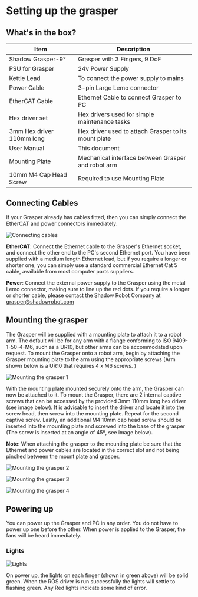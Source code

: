 # Setting up the grasper

## What's in the box?


Item | Description
--- | --- 
Shadow Grasper-9° | Grasper with 3 Fingers, 9 DoF
PSU for Grasper | 24v Power Supply
Kettle Lead | To connect the power supply to mains
Power Cable | 3-pin Large Lemo connector
EtherCAT Cable | Ethernet Cable to connect Grasper to PC
Hex driver set | Hex drivers used for simple maintenance tasks
3mm Hex driver 110mm long | Hex driver used to attach Grasper to its mount plate
User Manual | This document
Mounting Plate | Mechanical interface between Grasper and robot arm
10mm M4 Cap Head Screw | Required to use Mounting Plate

## Connecting Cables
If your Grasper already has cables fitted, then you can simply connect the EtherCAT and power connectors immediately:

![Connecting cables](../img/connecting_cables.png)

**EtherCAT**: Connect the Ethernet cable to the Grasper's Ethernet socket, and connect the other end to the PC's second
Ethernet port. You have been supplied with a medium length Ethernet lead, but if you require a longer or shorter one, you can simply use a standard commercial Ethernet Cat 5 cable, available from most computer parts suppliers.

**Power**: Connect the external power supply to the Grasper using the metal Lemo connector, making sure to line up the red dots. If you require a longer or shorter cable, please contact the Shadow Robot Company at grasper@shadowrobot.com

## Mounting the grasper

The Grasper will be supplied with a mounting plate to attach it to a robot arm. The default will be for any arm with a flange conforming to ISO 9409-1-50-4-M6, such as a UR10, but other arms can be accommodated upon request. To mount the Grasper onto a robot arm, begin by attaching the Grasper mounting plate to the arm using the appropriate screws (Arm shown below is a UR10 that requires 4 x M6 screws. )

![Mounting the grasper 1](../img/mounting_grasper1.png)

With the mounting plate mounted securely onto the arm, the Grasper can now be attached to it. To mount the Grasper, there are 2 internal captive screws that can be accessed by the provided 3mm 110mm long hex driver (see image below). It is advisable to insert the driver and locate it into the screw head, then screw into the mounting plate. Repeat for the second captive screw. Lastly, an additional M4 10mm cap head screw should be inserted into the mounting plate and screwed into the base of the grasper (The screw is inserted at an angle of 45º, see image below). 

**Note**: When attaching the grasper to the mounting plate be sure that the Ethernet and power cables are located in the correct slot and not being pinched between the mount plate and grasper. 

![Mounting the grasper 2](../img/mounting_grasper2.jpg)

![Mounting the grasper 3](../img/mounting_grasper3.jpg)

![Mounting the grasper 4](../img/mounting_grasper4.jpg)

## Powering up

You can power up the Grasper and PC in any order. You do not have to power up one before the other. When power is applied to the Grasper, the fans will be heard immediately.

### Lights

![Lights](../img/lights.png)

On power up, the lights on each finger (shown in green above) will be solid green. When the ROS driver is run successfully the lights will settle to flashing green. Any Red lights indicate some kind of error. 
